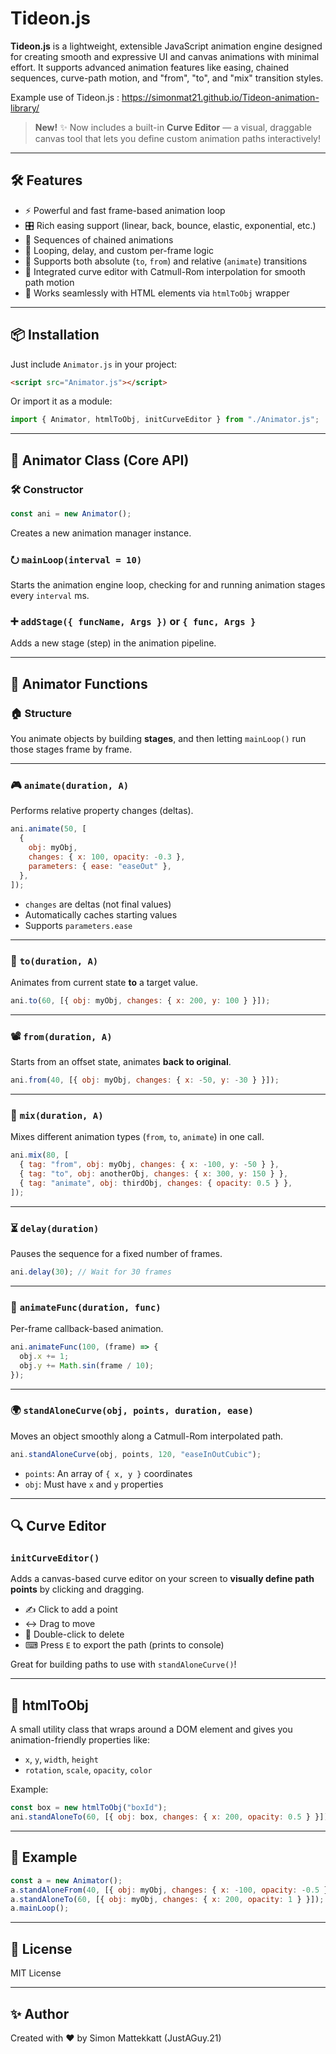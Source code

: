 # Tideon.js

**Tideon.js** is a lightweight, extensible JavaScript animation engine designed for creating smooth and expressive UI and canvas animations with minimal effort. It supports advanced animation features like easing, chained sequences, curve-path motion, and "from", "to", and "mix" transition styles.

Example use of Tideon.js : https://simonmat21.github.io/Tideon-animation-library/

> **New!** ✨ Now includes a built-in **Curve Editor** — a visual, draggable canvas tool that lets you define custom animation paths interactively!

---

## 🛠️ Features

- ⚡ Powerful and fast frame-based animation loop
- 🎛️ Rich easing support (linear, back, bounce, elastic, exponential, etc.)
- 🔁 Sequences of chained animations
- 🔄 Looping, delay, and custom per-frame logic
- 🎯 Supports both absolute (`to`, `from`) and relative (`animate`) transitions
- 🧹 Integrated curve editor with Catmull-Rom interpolation for smooth path motion
- 🧼 Works seamlessly with HTML elements via `htmlToObj` wrapper

---

## 📦 Installation

Just include `Animator.js` in your project:

```html
<script src="Animator.js"></script>
```

Or import it as a module:

```js
import { Animator, htmlToObj, initCurveEditor } from "./Animator.js";
```

---

## 🧠 Animator Class (Core API)

### 🛠️ Constructor

```js
const ani = new Animator();
```

Creates a new animation manager instance.

### ⭮️ `mainLoop(interval = 10)`

Starts the animation engine loop, checking for and running animation stages every `interval` ms.

### ➕ `addStage({ funcName, Args })` or `{ func, Args }`

Adds a new stage (step) in the animation pipeline.

---

## 🔧 Animator Functions

### 🏠 Structure

You animate objects by building **stages**, and then letting `mainLoop()` run those stages frame by frame.

---

### 🎮 `animate(duration, A)`

Performs relative property changes (deltas).

```js
ani.animate(50, [
  {
    obj: myObj,
    changes: { x: 100, opacity: -0.3 },
    parameters: { ease: "easeOut" },
  },
]);
```

- `changes` are deltas (not final values)
- Automatically caches starting values
- Supports `parameters.ease`

---

### 🌟 `to(duration, A)`

Animates from current state **to** a target value.

```js
ani.to(60, [{ obj: myObj, changes: { x: 200, y: 100 } }]);
```

---

### 📽 `from(duration, A)`

Starts from an offset state, animates **back to original**.

```js
ani.from(40, [{ obj: myObj, changes: { x: -50, y: -30 } }]);
```

---

### 🧪 `mix(duration, A)`

Mixes different animation types (`from`, `to`, `animate`) in one call.

```js
ani.mix(80, [
  { tag: "from", obj: myObj, changes: { x: -100, y: -50 } },
  { tag: "to", obj: anotherObj, changes: { x: 300, y: 150 } },
  { tag: "animate", obj: thirdObj, changes: { opacity: 0.5 } },
]);
```

---

### ⏳ `delay(duration)`

Pauses the sequence for a fixed number of frames.

```js
ani.delay(30); // Wait for 30 frames
```

---

### 🏃 `animateFunc(duration, func)`

Per-frame callback-based animation.

```js
ani.animateFunc(100, (frame) => {
  obj.x += 1;
  obj.y += Math.sin(frame / 10);
});
```

---

### 🌍 `standAloneCurve(obj, points, duration, ease)`

Moves an object smoothly along a Catmull-Rom interpolated path.

```js
ani.standAloneCurve(obj, points, 120, "easeInOutCubic");
```

- `points`: An array of `{ x, y }` coordinates
- `obj`: Must have `x` and `y` properties

---

## 🔍 Curve Editor

### `initCurveEditor()`

Adds a canvas-based curve editor on your screen to **visually define path points** by clicking and dragging.

- ✍ Click to add a point
- ↔ Drag to move
- 📍 Double-click to delete
- ⌨ Press `E` to export the path (prints to console)

Great for building paths to use with `standAloneCurve()`!

---

## 🏢 htmlToObj

A small utility class that wraps around a DOM element and gives you animation-friendly properties like:

- `x`, `y`, `width`, `height`
- `rotation`, `scale`, `opacity`, `color`

Example:

```js
const box = new htmlToObj("boxId");
ani.standAloneTo(60, [{ obj: box, changes: { x: 200, opacity: 0.5 } }]);
```

---

## 🔧 Example

```js
const a = new Animator();
a.standAloneFrom(40, [{ obj: myObj, changes: { x: -100, opacity: -0.5 } }]);
a.standAloneTo(60, [{ obj: myObj, changes: { x: 200, opacity: 1 } }]);
a.mainLoop();
```

---

## 🚀 License

MIT License

---

## ✨ Author

Created with ❤️ by Simon Mattekkatt (JustAGuy.21)
